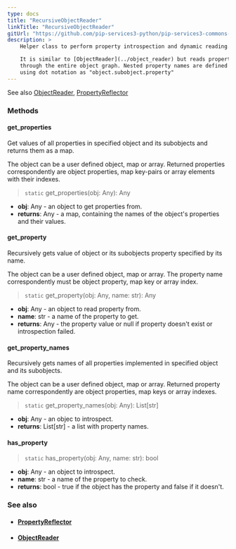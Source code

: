 ```yaml
---
type: docs
title: "RecursiveObjectReader"
linkTitle: "RecursiveObjectReader"
gitUrl: "https://github.com/pip-services3-python/pip-services3-commons-python"
description: >
    Helper class to perform property introspection and dynamic reading.

    It is similar to [ObjectReader](../object_reader) but reads properties recursively
    through the entire object graph. Nested property names are defined
    using dot notation as "object.subobject.property"
---
```


See also [ObjectReader](../object_reader), [PropertyReflector](../property_reflector)

### Methods

#### get_properties
Get values of all properties in specified object and its subobjects
and returns them as a map.

The object can be a user defined object, map or array.
Returned properties correspondently are object properties,
map key-pairs or array elements with their indexes.

> `static` get_properties(obj: Any): Any

- **obj**: Any - an object to get properties from.
- **returns**: Any - a map, containing the names of the object's properties and their values.

#### get_property
Recursively gets value of object or its subobjects property specified by its name.
 
The object can be a user defined object, map or array.
The property name correspondently must be object property,
map key or array index.

> `static` get_property(obj: Any, name: str): Any

- **obj**: Any - an object to read property from.
- **name**: str - a name of the property to get.
- **returns**: Any - the property value or null if property doesn't exist or introspection failed.

#### get_property_names
Recursively gets names of all properties implemented in specified object and its subobjects.

The object can be a user defined object, map or array.
Returned property name correspondently are object properties,
map keys or array indexes.

> `static` get_property_names(obj: Any): List[str]

- **obj**: Any - an objec to introspect.
- **returns**: List[str] - a list with property names.

#### has_property

> `static` has_property(obj: Any, name: str): bool

- **obj**: Any - an object to introspect. 
- **name**: str - a name of the property to check.
- **returns**: bool - true if the object has the property and false if it doesn't.


### See also
- #### [PropertyReflector](../property_reflector)
- #### [ObjectReader](../object_reader)